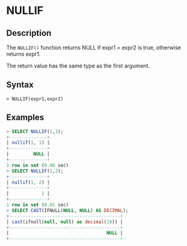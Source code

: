 # **NULLIF**

## **Description**

The `NULLIF()` function returns NULL if expr1 = expr2 is true, otherwise returns expr1.

The return value has the same type as the first argument.

## **Syntax**

```
> NULLIF(expr1,expr2)

```

## **Examples**

```sql
> SELECT NULLIF(1,1);
+--------------+
| nullif(1, 1) |
+--------------+
|         NULL |
+--------------+
1 row in set (0.00 sec)
> SELECT NULLIF(1,2);
+--------------+
| nullif(1, 2) |
+--------------+
|            1 |
+--------------+
1 row in set (0.01 sec)
> SELECT CAST(IFNULL(NULL, NULL) AS DECIMAL);
+-----------------------------------------+
| cast(ifnull(null, null) as decimal(10)) |
+-----------------------------------------+
|                                    NULL |
+-----------------------------------------+
```
